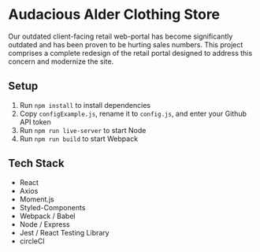 # Audacious Alder Clothing Store

Our outdated client-facing retail web-portal has become significantly outdated and has been proven to be hurting sales numbers. This project comprises a complete redesign of the retail portal designed to address this concern and modernize the site.

## Setup
1. Run `npm install` to install dependencies
2. Copy `configExample.js`, rename it to `config.js`, and enter your Github API token
3. Run `npm run live-server` to start Node
4. Run `npm run build` to start Webpack

## Tech Stack
* React
* Axios
* Moment.js
* Styled-Components
* Webpack / Babel
* Node / Express
* Jest / React Testing Library
* circleCI
